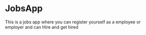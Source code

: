 # JobsApp
This is a jobs app where you can register yourself as a employee or employer and can Hire and get hired 
